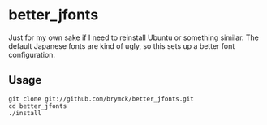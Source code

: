 better\_jfonts
==============

Just for my own sake if I need to reinstall Ubuntu or something similar. The
default Japanese fonts are kind of ugly, so this sets up a better font
configuration.

Usage
-----

    git clone git://github.com/brymck/better_jfonts.git
    cd better_jfonts
    ./install
